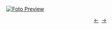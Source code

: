 [![Foto Preview](preview/n99.avif)](https://20essentials.github.io/project-000-099)

<div align="center" style="display: flex; justify-content: center;">
  <a  href="https://github.com/20essentials/project-000-098" target="_blank">&#8592;</a>
  &nbsp;&nbsp;
  <a  href="https://github.com/20essentials/project-000-100" target="_blank">&#8594;</a>
</div>
